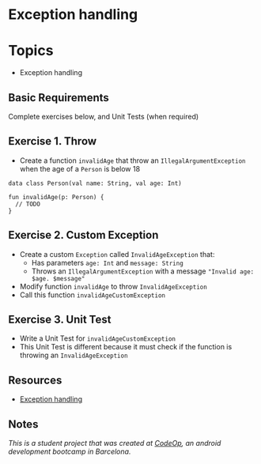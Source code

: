 
# Exception handling

# Topics
- Exception handling

## Basic Requirements

Complete exercises below, and Unit Tests (when required)

## Exercise 1. Throw

- Create a function `invalidAge` that throw an `IllegalArgumentException` when the age of a `Person` is below 18

```
data class Person(val name: String, val age: Int)

fun invalidAge(p: Person) {
  // TODO
}
```

## Exercise 2. Custom Exception

- Create a custom `Exception` called `InvalidAgeException` that:
  - Has parameters `age: Int` and `message: String`
  - Throws an `IllegalArgumentException` with a message `"Invalid age: $age. $message"`
- Modify function `invalidAge` to throw `InvalidAgeException`
- Call this function `invalidAgeCustomException`

## Exercise 3. Unit Test

- Write a Unit Test for `invalidAgeCustomException`
- This Unit Test is different because it must check if the function is throwing an `InvalidAgeException`

## Resources

- [Exception handling](https://www.baeldung.com/kotlin/exception-handling)

## Notes

_This is a student project that was created at [CodeOp](http://CodeOp.tech), an android development bootcamp in Barcelona._

